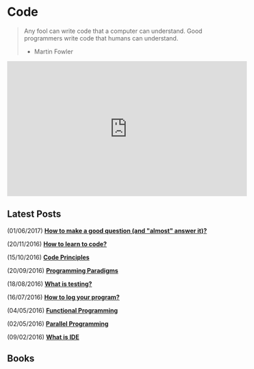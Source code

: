 # Code

> Any fool can write code that a computer can understand. Good programmers write code that humans can understand.
> - Martin Fowler

<iframe width="560" height="315" src="https://www.youtube.com/embed/dU1xS07N-FA" frameborder="0" allowfullscreen></iframe>

## Latest Posts 

(01/06/2017) [**How to make a good question (and "almost" answer it)?**](ask.md)

(20/11/2016) [**How to learn to code?**](outline.md)

(15/10/2016) [**Code Principles**](principles.md)

(20/09/2016) [**Programming Paradigms**](paradigms.md)

(18/08/2016) [**What is testing?**](testing.md)

(16/07/2016) [**How to log your program?**](logging.md)

(04/05/2016) [**Functional Programming**](functional.md)

(02/05/2016) [**Parallel Programming**](parallel.md)

(09/02/2016) [**What is IDE**](ide.md)

## Books

<div class="books" gid="1ap3jaWHxJLaF23iBAoS55qJ_tJOJd8xffJcYku6Pdr0"></div>
<div class="clearfix"></div>
